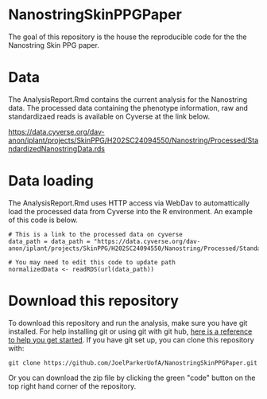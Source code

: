 
# NanostringSkinPPGPaper

<!-- badges: start -->
<!-- badges: end -->

The goal of this repository is the house the reproducible code for the the Nanostring
Skin PPG paper. 


# Data
The AnalysisReport.Rmd contains the current analysis for the Nanostring data. The 
processed data containing the phenotype information, raw and standardizaed reads
is available on Cyverse at the link below. 

https://data.cyverse.org/dav-anon/iplant/projects/SkinPPG/H202SC24094550/Nanostring/Processed/StandardizedNanostringData.rds


# Data loading 
The AnalysisReport.Rmd uses HTTP access via WebDav to automattically load the processed
data from Cyverse into the R environment. An example of this code is below. 

```
# This is a link to the processed data on cyverse
data_path = data_path = "https://data.cyverse.org/dav-anon/iplant/projects/SkinPPG/H202SC24094550/Nanostring/Processed/StandardizedNanostringData.rds" 

# You may need to edit this code to update path
normalizedData <- readRDS(url(data_path))
```

# Download this repository
To download this repository and run the analysis, make sure you have git installed. 
For help installing git or using git with git hub, [here is a reference to help you
get started](https://docs.github.com/en/get-started/getting-started-with-git). If 
you have git set up, you can clone this repository with:

```
git clone https://github.com/JoelParkerUofA/NanostringSkinPPGPaper.git
```
Or you can download the zip file by clicking the green "code" button on the top 
right hand corner of the repository. 

